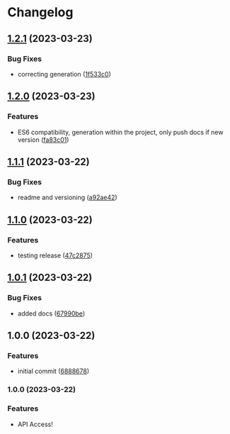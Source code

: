 # Changelog

## [1.2.1](https://github.com/Badger-Commerce/api-client.ts/compare/v1.2.0...v1.2.1) (2023-03-23)


### Bug Fixes

* correcting generation ([1f533c0](https://github.com/Badger-Commerce/api-client.ts/commit/1f533c0a96502668d81a98b9a63dd3da9ae5eb7b))

## [1.2.0](https://github.com/Badger-Commerce/api-client.ts/compare/v1.1.1...v1.2.0) (2023-03-23)


### Features

* ES6 compatibility, generation within the project, only push docs if new version ([fa83c01](https://github.com/Badger-Commerce/api-client.ts/commit/fa83c0184cb9b7173ce813060e8d20244b5bd5dd))

## [1.1.1](https://github.com/Badger-Commerce/api-client.ts/compare/v1.1.0...v1.1.1) (2023-03-22)


### Bug Fixes

* readme and versioning ([a92ae42](https://github.com/Badger-Commerce/api-client.ts/commit/a92ae429b7071e5777af5d273d1e9083ae35f154))

## [1.1.0](https://github.com/Badger-Commerce/api-client.ts/compare/v1.0.1...v1.1.0) (2023-03-22)


### Features

* testing release ([47c2875](https://github.com/Badger-Commerce/api-client.ts/commit/47c2875a3c2d80f0b0fc633381a9e5e99e6167a9))

## [1.0.1](https://github.com/Badger-Commerce/api-client.ts/compare/v1.0.0...v1.0.1) (2023-03-22)


### Bug Fixes

* added docs ([67990be](https://github.com/Badger-Commerce/api-client.ts/commit/67990bedb7f1a3e35bcb60f14ca3881c95197796))

## 1.0.0 (2023-03-22)


### Features

* initial commit ([6888678](https://github.com/Badger-Commerce/api-client.ts/commit/6888678e3e6cc0b0a88581ca3c93e992f8ff6669))

### 1.0.0 (2023-03-22)


### Features

* API Access!
